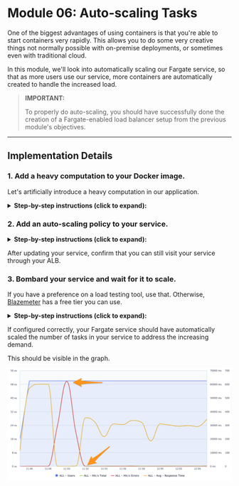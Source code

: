 Module 06: Auto-scaling Tasks
===

One of the biggest advantages of using containers is that
you're able to start containers very rapidly. This allows you
to do some very creative things not normally possible with
on-premise deployments, or sometimes even with traditional cloud.

In this module, we'll look into automatically scaling our
Fargate service, so that as more users use our service, more 
containers are automatically created to handle the increased load.

> **IMPORTANT:**
>
> To properly do auto-scaling, you should have successfully done
> the creation of a Fargate-enabled load balancer setup from the previous
> module's objectives.

---

## Implementation Details

### 1. Add a heavy computation to your Docker image.

Let's artificially introduce a heavy computation in our application.

<details>
   <summary><strong>Step-by-step instructions (click to expand):</strong></summary>
   <p>
   
   1. Back in the source code for your app, let's install a few additional
      dependencies:

      ```
      npm install --save --save-exact threads
      ```
   2. Change the source code of your app to introduce a new endpoint:
      ```javascript
      const { spawn } = require('threads')
      const express = require('express')
      const app = express()

      const HOSTNAME = process.env.HOSTNAME || 'unnamed'
      const PORT = process.env.PORT || 8080

      // :: ---

      app.get('/', (request, response) => {
      response.send(`Hello from ${HOSTNAME}!`)
      })

      // :: ---

      const computation = () => {
      const thread = spawn((input, done) => {
         const limit = 5e4
         let lasthash = ''

         for (let i = 0; i < limit; i++) {
            lasthash = require('crypto')
            .createHash('md5')
            .update(lasthash + new Date())
            .digest('hex')
         }

         done(lasthash)
      })

      return new Promise((resolve, reject) => {
         thread.on('message', (response) => {
            resolve(response)
            thread.kill()
         })

         thread.on('exit', () => console.log('Worker terminated.'))
         thread.send()
      })
      }

      app.get('/computation', async (request, response) => {
      const result = await computation()
      response.send(result)
      })

      app.listen(PORT, () => console.log(`Example app running on port ${PORT}.`))
      ```
   3. Build your image again.
      ```
      docker build -t <your-namespace>/<your-image-name> .
      ```
   4. Confirm that the endpoint works by running the image on your local
      and visiting `localhost:8080/computation`.
      ```
      docker run -it --rm -p 8080:8080 <your-namespace>/<your-image-name>
      ```
   5. Follow the instructions in [Amazon ECR](https://console.aws.amazon.com/ecr)
      to push your new image back up to your repository.
   6. Update your Fargate service and task definition to use your new image.
   </p>
</details>

### 2. Add an auto-scaling policy to your service.

<details>
   <summary><strong>Step-by-step instructions (click to expand):</strong></summary>
   <p>
   
   1. Navigate to your Fargate service's detail page, and click **Update**.
   2. Skip over to **Step 3** to start configuring auto-scaling.
   3. Opt to **Configure Service Auto Scaling**, and put in the following:
      - **Minimum number of tasks**: 2
      - **Maximum number of tasks**: 20
      - **IAM Role**: Create new Role
   4. Click **Add Scaling Policy**, and input the following values:
      - **Scaling policy type**: Target tracking
      - **Policy name**: _<< your choice >>_ (`nickname-fargate-service-asp` is good)
      - **ECS Service Metric**: `ECSServiceAverageCPUUtilization`
      - **Target value**: `50`
      - **Scale-out cooldown period**: `30`
      - **Scale-in cooldown period**: `30`
      - Click **Next**.
   5. Confirm your changes then click **Update**.
   </p>
</details>

After updating your service, confirm that you can still visit your service
through your ALB.


### 3. Bombard your service and wait for it to scale.

If you have a preference on a load testing tool, use that.
Otherwise, [Blazemeter](https://blazemeter.com) has a free tier you can use.

<details>
   <summary><strong>Step-by-step instructions (click to expand):</strong></summary>
   <p>
   
   1. Set up your load test so that you are sending requests to your
      `/computation` path, through your ALB.
      (e.g. `https://my-load-balancer.amazon.com/computation`)
   2. Send as many requests over as many users as you want.
      If you're using Blazemeter, set it up so that you're sending requests
      from **50 users** over **20 minutes** with **5 minute ramp up time**.
   3. Look at the pretty graphs.
   4. Check out the events happening in your Fargate service. 
      Eventually your service is going to start getting congested, and the
      ECS service will orchestrate a scaling, and add more tasks automatically.
   </p>
</details>

If configured correctly, your Fargate service should have automatically
scaled the number of tasks in your service to address the increasing demand.

This should be visible in the graph.

![Load testing results](__assets/load-testing.png)
